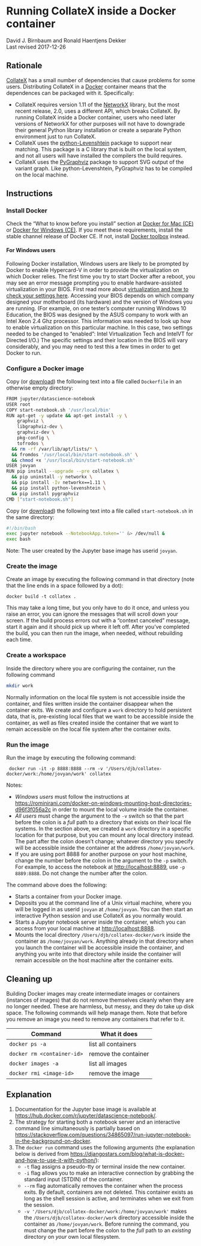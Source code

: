 # Running CollateX inside a Docker container

David J. Birnbaum and Ronald Haentjens Dekker  
Last revised 2017-12-26

## Rationale

[CollateX](https://pypi.python.org/pypi/collatex) has a small number of dependencies that cause problems for some users. Distributing CollateX in a [Docker](https://www.docker.com/) container means that the dependences can be packaged with it. Specifically:

* CollateX requires version 1.11 of the [NetworkX](https://pypi.python.org/pypi/networkx) library, but the most recent release, 2.0, uses a different API, which breaks CollateX. By running CollateX inside a Docker container, users who need later versions of NetworkX for other purposes will not have to downgrade their general Python library installation or create a separate Python environment just to run CollateX.
* CollateX uses the [python-Levenshtein](https://pypi.python.org/pypi/python-Levenshtein) package to support near matching. This package is a C library that is built on the local system, and not all users will have installed the compilers the build requires.
* CollateX uses the [PyGraphviz](https://pypi.python.org/pypi/pygraphviz) package to support SVG output of the variant graph. Like python-Levenshtein, PyGraphviz has to be compiled on the local machine. 

## Instructions

### Install Docker

Check the “What to know before you install” section at [Docker for Mac (CE)](https://docs.docker.com/docker-for-mac/install/) or [Docker for Windows (CE)](https://docs.docker.com/docker-for-windows/install/). If you meet these requirements, install the stable channel release of Docker CE. If not, install [Docker toolbox](https://docs.docker.com/toolbox/overview/) instead.

#### For Windows users
Following Docker installation, Windows users are likely to be prompted by Docker to enable Hypercard-V in order to provide the virtualization on which Docker relies. The first time you try to start Docker after a reboot, you may see an error message prompting you to enable hardware-assisted virtualization in your BIOS. First read more about [virtualization and how to check your settings here](https://docs.docker.com/docker-for-windows/troubleshoot/#virtualization-must-be-enabled). Accessing your BIOS depends on which company designed your motherboard (its hardware) and the version of Windows you are running. (For example, on one tester’s computer running Windows 10 Education, the BIOS was designed by the ASUS company to work with an Intel Xeon 2.4 Ghz processor. This information was needed to look up how to enable virtualization on this particular machine. In this case, two settings needed to be changed to “enabled”: Intel Virtualization Tech and IntelVT for Directed I/O.) The specific settings and their location in the BIOS will vary considerably, and you may need to test this a few times in order to get Docker to run.

### Configure a Docker image

Copy (or [download](Dockerfile)) the following text into a file called `Dockerfile` in an otherwise empty directory:

```bash
FROM jupyter/datascience-notebook
USER root
COPY start-notebook.sh '/usr/local/bin'
RUN apt-get -y update && apt-get install -y \
    graphviz \
    libgraphviz-dev \
    graphviz-dev \
    pkg-config \
    tofrodos \
  && rm -rf /var/lib/apt/lists/* \
  && fromdos '/usr/local/bin/start-notebook.sh' \
  && chmod +x '/usr/local/bin/start-notebook.sh'
USER jovyan
RUN pip install --upgrade --pre collatex \
  && pip uninstall -y networkx \
  && pip install -Iv networkx==1.11 \
  && pip install python-levenshtein \
  && pip install pygraphviz
CMD ["start-notebook.sh"]
```

Copy (or [download](start-notebook.sh)) the following text into a file called `start-notebook.sh` in the same directory:

```bash
#!/bin/bash
exec jupyter notebook --NotebookApp.token='' &> /dev/null &
exec bash
```

Note: The user created by the Jupyter base image has userid `jovyan`.

### Create the image

Create an image by executing the following command in that directory (note that the line ends in a space followed by a dot):

```
docker build -t collatex .
```

This may take a long time, but you only have to do it once, and unless you raise an error, you can ignore the messages that will scroll down your screen. If the build process errors out with a “context canceled” message, start it again and it should pick up where it left off. After you’ve completed the build, you can then run the image, when needed, without rebuilding each time.

### Create a workspace

Inside the directory where you are configuring the container, run the following command

```bash
mkdir work
```

Normally information on the local file system is not accessible inside the container, and files written inside the container disappear when the container exits. We create and configure a `work` directory to hold persistent data, that is, pre-existing local files that we want to be accessible inside the container, as well as files created inside the container that we want to remain accessible on the local file system after the container exits.

### Run the image

Run the image by executing the following command:

```
 docker run -it -p 8888:8888 --rm -v '/Users/djb/collatex-docker/work:/home/jovyan/work' collatex
```

Notes:

* *Windows users* must follow the instructions at <https://rominirani.com/docker-on-windows-mounting-host-directories-d96f3f056a2c> in order to mount the local volume inside the container.
* *All users* must change the argument to the `-v` switch so that the part before the colon is a *full* path to a directory that exists on *their* local file systems. In the section above, we created a `work` directory in a specific location for that purpose, but you can mount any local directory instead. The part after the colon doesn’t change; whatever directory you specify will be accessible inside the container at the address `/home/jovyan/work`.
* If you are using port 8888 for another purpose on your host machine, change the number before the colon in the argument to the `-p` switch. For example, to access the notebook at <http://localhost:8889>, use `-p 8889:8888`. Do not change the number after the colon.

The command above does the following:

* Starts a container from your Docker image.
* Deposits you at the command line of a Unix virtual machine, where you will be logged in as userid `jovyan` at `/home/jovyan`. You can then start an interactive Python session and use CollateX as you normally would.
* Starts a Jupyter notebook server inside the container, which you can access from your local machine at <http://localhost:8888>.
* Mounts the local directory `/Users/djb/collatex-docker/work` inside the container as `/home/jovyan/work`. Anything already in that directory when you launch the container will be accessible inside the container, and anything you write into that directory while inside the container will remain accessible on the host machine after the container exits.

## Cleaning up

Building Docker images may create intermediate images or containers (instances of images) that do not remove themselves cleanly when they are no longer needed. These are harmless, but messy, and they do take up disk space. The following commands will help manage them. Note that before you remove an image you need to remove any containers that refer to it.

Command | What it does 
---- | ----
`docker ps -a` | list all containers 
`docker rm <container-id>` | remove the container
`docker images -a` | list all images
`docker rmi <image-id>` | remove the image

## Explanation

1. Documentation for the Jupyter base image is available at <https://hub.docker.com/r/jupyter/datascience-notebook/>.
1. The strategy for starting both a notebook server and an interactive command line simultaneously is partially based on <https://stackoverflow.com/questions/34865097/run-jupyter-notebook-in-the-background-on-docker>.
1. The `docker run` command uses the following arguments (the explanation below is derived from <https://djangostars.com/blog/what-is-docker-and-how-to-use-it-with-python/>):
	* `-t` flag assigns a pseudo-tty or terminal inside the new container.
	* `-i` flag allows you to make an interactive connection by grabbing the standard input (STDIN) of the container.
	* `--rm` flag automatically removes the container when the process exits. By default, containers are not deleted. This container exists as long as the shell session is active, and terminates when we exit from the session.
	* `-v '/Users/djb/collatex-docker/work:/home/jovyan/work'` makes the `/Users/djb/collatex-docker/work` directory accessible inside the container as `/home/jovyan/work`. Before running the command, you must change the part before the colon to the *full* path to an *existing* directory on *your* own local filesystem.
